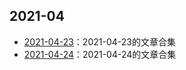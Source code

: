 ## 2021-04
- [2021-04-23](/awesome/2021-04/2021-04-23)：2021-04-23的文章合集
- [2021-04-24](/awesome/2021-04/2021-04-24)：2021-04-24的文章合集